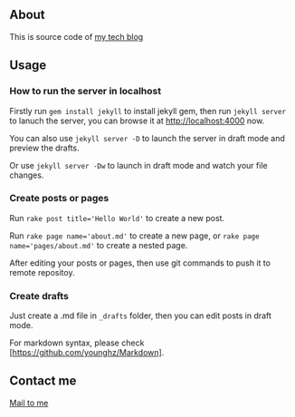 ## About
This is source code of [my tech blog](http://tongzh.github.com)

## Usage
### How to run the server in localhost
Firstly run `gem install jekyll` to install jekyll gem, then run `jekyll server` to lanuch the server, you can browse it at [http://localhost:4000]() now.

You can also use `jekyll server -D` to launch the server in draft mode and preview the drafts.

Or use `jekyll server -Dw` to launch in draft mode and watch your file changes.

### Create posts or pages
Run `rake post title='Hello World'` to create a new post.

Run `rake page name='about.md'` to create a new page, or `rake page name='pages/about.md'` to create a nested page.

After editing your posts or pages, then use git commands to push it to remote repositoy.

### Create drafts
Just create a .md file in `_drafts` folder, then you can edit posts in draft mode.

For markdown syntax, please check [https://github.com/younghz/Markdown].

## Contact me

[Mail to me](mailto:zhangtong00@gmail.com)
